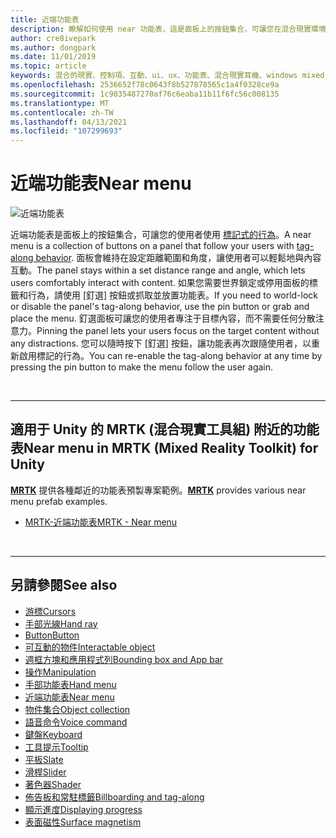 ```yaml
---
title: 近端功能表
description: 瞭解如何使用 near 功能表，這是面板上的按鈕集合，可讓您在混合現實環境中使用標記式行為。
author: cre8ivepark
ms.author: dongpark
ms.date: 11/01/2019
ms.topic: article
keywords: 混合的現實、控制項、互動、ui、ux、功能表、混合現實耳機、windows mixed Reality 耳機、虛擬實境耳機、HoloLens、MRTK、混合現實工具組
ms.openlocfilehash: 2536652f78c0643f8b527878565c1a4f0328ce9a
ms.sourcegitcommit: 1c9035487270af76c6eaba11b11f6fc56c008135
ms.translationtype: MT
ms.contentlocale: zh-TW
ms.lasthandoff: 04/13/2021
ms.locfileid: "107299693"
---
```

# <a name="near-menu"></a><span data-ttu-id="a7b1d-104">近端功能表</span><span class="sxs-lookup"><span data-stu-id="a7b1d-104">Near menu</span></span>

![近端功能表](images/UX_Hero_NearMenu.jpg)

<span data-ttu-id="a7b1d-106">近端功能表是面板上的按鈕集合，可讓您的使用者使用 [標記式的行為](billboarding-and-tag-along.md#what-is-a-tag-along)。</span><span class="sxs-lookup"><span data-stu-id="a7b1d-106">A near menu is a collection of buttons on a panel that follow your users with [tag-along behavior](billboarding-and-tag-along.md#what-is-a-tag-along).</span></span> <span data-ttu-id="a7b1d-107">面板會維持在設定距離範圍和角度，讓使用者可以輕鬆地與內容互動。</span><span class="sxs-lookup"><span data-stu-id="a7b1d-107">The panel stays within a set distance range and angle, which lets users comfortably interact with content.</span></span> <span data-ttu-id="a7b1d-108">如果您需要世界鎖定或停用面板的標籤和行為，請使用 [釘選] 按鈕或抓取並放置功能表。</span><span class="sxs-lookup"><span data-stu-id="a7b1d-108">If you need to world-lock or disable the panel's tag-along behavior, use the pin button or grab and place the menu.</span></span> <span data-ttu-id="a7b1d-109">釘選面板可讓您的使用者專注于目標內容，而不需要任何分散注意力。</span><span class="sxs-lookup"><span data-stu-id="a7b1d-109">Pinning the panel lets your users focus on the target content without any distractions.</span></span> <span data-ttu-id="a7b1d-110">您可以隨時按下 [釘選] 按鈕，讓功能表再次跟隨使用者，以重新啟用標記的行為。</span><span class="sxs-lookup"><span data-stu-id="a7b1d-110">You can re-enable the tag-along behavior at any time by pressing the pin button to make the menu follow the user again.</span></span>

<br>

---

## <a name="near-menu-in-mrtk-mixed-reality-toolkit-for-unity"></a><span data-ttu-id="a7b1d-111">適用于 Unity 的 MRTK (混合現實工具組) 附近的功能表</span><span class="sxs-lookup"><span data-stu-id="a7b1d-111">Near menu in MRTK (Mixed Reality Toolkit) for Unity</span></span>
<span data-ttu-id="a7b1d-112">**[MRTK](https://github.com/Microsoft/MixedRealityToolkit-Unity)** 提供各種鄰近的功能表預製專案範例。</span><span class="sxs-lookup"><span data-stu-id="a7b1d-112">**[MRTK](https://github.com/Microsoft/MixedRealityToolkit-Unity)** provides various near menu prefab examples.</span></span>

* [<span data-ttu-id="a7b1d-113">MRTK-近端功能表</span><span class="sxs-lookup"><span data-stu-id="a7b1d-113">MRTK - Near menu</span></span>](https://docs.microsoft.com/windows/mixed-reality/mrtk-unity/features/ux-building-blocks/near-menu)

<br>

---

## <a name="see-also"></a><span data-ttu-id="a7b1d-114">另請參閱</span><span class="sxs-lookup"><span data-stu-id="a7b1d-114">See also</span></span>

* [<span data-ttu-id="a7b1d-115">游標</span><span class="sxs-lookup"><span data-stu-id="a7b1d-115">Cursors</span></span>](cursors.md)
* [<span data-ttu-id="a7b1d-116">手部光線</span><span class="sxs-lookup"><span data-stu-id="a7b1d-116">Hand ray</span></span>](point-and-commit.md)
* [<span data-ttu-id="a7b1d-117">Button</span><span class="sxs-lookup"><span data-stu-id="a7b1d-117">Button</span></span>](button.md)
* [<span data-ttu-id="a7b1d-118">可互動的物件</span><span class="sxs-lookup"><span data-stu-id="a7b1d-118">Interactable object</span></span>](interactable-object.md)
* [<span data-ttu-id="a7b1d-119">週框方塊和應用程式列</span><span class="sxs-lookup"><span data-stu-id="a7b1d-119">Bounding box and App bar</span></span>](app-bar-and-bounding-box.md)
* [<span data-ttu-id="a7b1d-120">操作</span><span class="sxs-lookup"><span data-stu-id="a7b1d-120">Manipulation</span></span>](direct-manipulation.md)
* [<span data-ttu-id="a7b1d-121">手部功能表</span><span class="sxs-lookup"><span data-stu-id="a7b1d-121">Hand menu</span></span>](hand-menu.md)
* [<span data-ttu-id="a7b1d-122">近端功能表</span><span class="sxs-lookup"><span data-stu-id="a7b1d-122">Near menu</span></span>](near-menu.md)
* [<span data-ttu-id="a7b1d-123">物件集合</span><span class="sxs-lookup"><span data-stu-id="a7b1d-123">Object collection</span></span>](object-collection.md)
* [<span data-ttu-id="a7b1d-124">語音命令</span><span class="sxs-lookup"><span data-stu-id="a7b1d-124">Voice command</span></span>](voice-input.md)
* [<span data-ttu-id="a7b1d-125">鍵盤</span><span class="sxs-lookup"><span data-stu-id="a7b1d-125">Keyboard</span></span>](keyboard.md)
* [<span data-ttu-id="a7b1d-126">工具提示</span><span class="sxs-lookup"><span data-stu-id="a7b1d-126">Tooltip</span></span>](tooltip.md)
* [<span data-ttu-id="a7b1d-127">平板</span><span class="sxs-lookup"><span data-stu-id="a7b1d-127">Slate</span></span>](slate.md)
* [<span data-ttu-id="a7b1d-128">滑桿</span><span class="sxs-lookup"><span data-stu-id="a7b1d-128">Slider</span></span>](slider.md)
* [<span data-ttu-id="a7b1d-129">著色器</span><span class="sxs-lookup"><span data-stu-id="a7b1d-129">Shader</span></span>](shader.md)
* [<span data-ttu-id="a7b1d-130">佈告板和常駐標籤</span><span class="sxs-lookup"><span data-stu-id="a7b1d-130">Billboarding and tag-along</span></span>](billboarding-and-tag-along.md)
* [<span data-ttu-id="a7b1d-131">顯示進度</span><span class="sxs-lookup"><span data-stu-id="a7b1d-131">Displaying progress</span></span>](progress.md)
* [<span data-ttu-id="a7b1d-132">表面磁性</span><span class="sxs-lookup"><span data-stu-id="a7b1d-132">Surface magnetism</span></span>](surface-magnetism.md)
